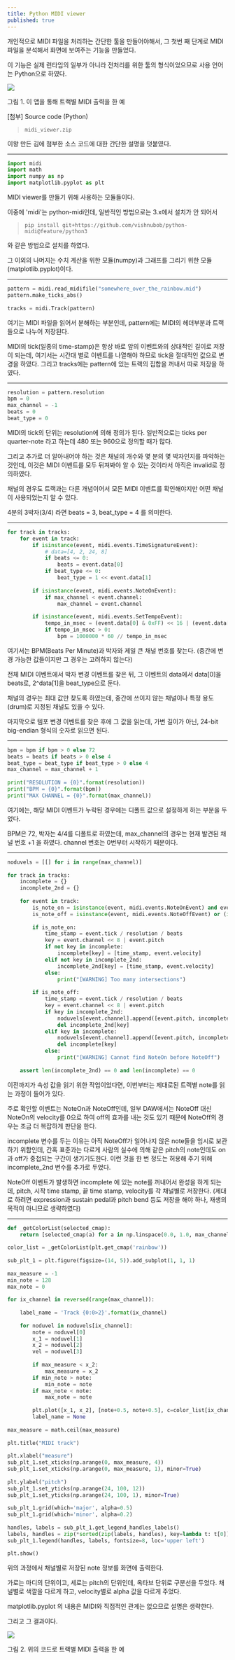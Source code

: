 ```yaml
---
title: Python MIDI viewer
published: true
---
```


개인적으로 MIDI 파일을 처리하는 간단한 툴을 만들어야해서, 그 첫번 째 단계로 MIDI 파일을 분석해서 화면에 보여주는 기능을 만들었다. 

이 기능은 실제 런타임의 일부가 아니라 전처리를 위한 툴의 형식이었으므로 사용 언어는 Python으로 하였다. 

![](http://smgal.ismine.net/tc_191/attach/1/1284720333.png)

그림 1. 이 앱을 통해 트랙별 MIDI 출력을 한 예

[첨부] Source code (Python)

> ```
> midi_viewer.zip
> ```

이왕 만든 김에 첨부한 소스 코드에 대한 간단한 설명을 덧붙였다.

---

```python
import midi
import math
import numpy as np
import matplotlib.pyplot as plt
```

MIDI viewer를 만들기 위해 사용하는 모듈들이다.
 
이중에 'midi'는 python-midi인데, 일반적인 방법으로는 3.x에서 설치가 안 되어서

> ```
> pip install git+https://github.com/vishnubob/python-midi@feature/python3
> ```

와 같은 방법으로 설치를 하였다.
 
그 이외의 나머지는 수치 계산을 위한 모듈(numpy)과 그래프를 그리기 위한 모듈(matplotlib.pyplot)이다.

---

```python
pattern = midi.read_midifile("somewhere_over_the_rainbow.mid")
pattern.make_ticks_abs()
 
tracks = midi.Track(pattern)
```
 
여기는 MIDI 파일을 읽어서 분해하는 부분인데, pattern에는 MIDI의 헤더부분과 트랙들으로 나누어 저장된다.

MIDI의 tick(일종의 time-stamp)은 항상 바로 앞의 이벤트와의 상대적인 길이로 저장이 되는데, 여기서는 시간대 별로 이벤트를 나열해야 하므로 tick을 절대적인 값으로 변경을 하였다. 그리고 tracks에는 pattern에 있는 트랙의 집합을 꺼내서 따로 저장을 하였다.

---

```python
resolution = pattern.resolution
bpm = 0
max_channel = -1
beats = 0
beat_type = 0
```
 
MIDI의 tick의 단위는 resolution에 의해 정의가 된다. 일반적으로는 ticks per quarter-note 라고 하는데 480 또는 960으로 정의할 때가 많다.

그리고 추가로 더 알아내어야 하는 것은 채널의 개수와 몇 분의 몇 박자인지를 파악하는 것인데, 이것은 MIDI 이벤트를 모두 뒤져봐야 알 수 있는 것이라서 아직은 invalid로 정의하였다.

채널의 경우도 트랙과는 다른 개념이어서 모든 MIDI 이벤트를 확인해야지만 어떤 채널이 사용되었는지 알 수 있다.
 
4분의 3박자(3/4) 라면 beats = 3, beat_type = 4 를 의미한다.

---

```python
for track in tracks:
    for event in track:
        if isinstance(event, midi.events.TimeSignatureEvent):
            # data=[4, 2, 24, 8]
            if beats <= 0:
                beats = event.data[0]
            if beat_type <= 0:
                beat_type = 1 << event.data[1]
 
        if isinstance(event, midi.events.NoteOnEvent):
            if max_channel < event.channel:
                max_channel = event.channel
 
        if isinstance(event, midi.events.SetTempoEvent):
            tempo_in_msec = (event.data[0] & 0xFF) << 16 | (event.data[1] & 0xFF) << 8 | (event.data[2] & 0xFF)
            if tempo_in_msec > 0:
                bpm = 1000000 * 60 // tempo_in_msec
```
  
여기서는 BPM(Beats Per Minute)과 박자와 제일 큰 채널 번호를 찾는다. 
(중간에 변경 가능한 값들이지만 그 경우는 고려하지 않는다)
 
전체 MIDI 이벤트에서 박자 변경 이벤트를 찾은 뒤, 그 이벤트의 data에서 data[0]을 beats로, 2^data[1]을 beat_type으로 둔다.

채널의 경우는 최대 값만 찾도록 하였는데, 중간에 쓰이지 않는 채널이나 특정 용도(drum)로 지정된 채널도 있을 수 있다.

마지막으로 템포 변경 이벤트를 찾은 후에 그 값을 읽는데, 가변 길이가 아닌, 24-bit big-endian 형식의 숫자로 읽으면 된다.

---

```python
bpm = bpm if bpm > 0 else 72
beats = beats if beats > 0 else 4
beat_type = beat_type if beat_type > 0 else 4
max_channel = max_channel + 1
 
print("RESOLUTION = {0}".format(resolution))
print("BPM = {0}".format(bpm))
print("MAX CHANNEL = {0}".format(max_channel))
```

여기에는, 해당 MIDI 이벤트가 누락된 경우에는 디폴트 값으로 설정하게 하는 부분을 두었다.

BPM은 72, 박자는 4/4를 디폴트로 하였는데, max_channel의 경우는 현재 발견된 채널 번호 +1 을 하였다. channel 번호는 0번부터 시작하기 때문이다.

---

```python
noduvels = [[] for i in range(max_channel)]
 
for track in tracks:
    incomplete = {}
    incomplete_2nd = {}
 
    for event in track:
        is_note_on = isinstance(event, midi.events.NoteOnEvent) and event.velocity > 0
        is_note_off = isinstance(event, midi.events.NoteOffEvent) or (isinstance(event, midi.events.NoteOnEvent) and event.velocity == 0)
 
        if is_note_on:
            time_stamp = event.tick / resolution / beats
            key = event.channel << 8 | event.pitch
            if not key in incomplete:
                incomplete[key] = [time_stamp, event.velocity]
            elif not key in incomplete_2nd:
                incomplete_2nd[key] = [time_stamp, event.velocity]
            else:
                print("[WARNING] Too many intersections")
 
        if is_note_off:
            time_stamp = event.tick / resolution / beats
            key = event.channel << 8 | event.pitch
            if key in incomplete_2nd:
                noduvels[event.channel].append([event.pitch, incomplete_2nd[key][0], time_stamp, incomplete_2nd[key][1]])
                del incomplete_2nd[key]
            elif key in incomplete:
                noduvels[event.channel].append([event.pitch, incomplete[key][0], time_stamp, incomplete[key][1]])
                del incomplete[key]
            else:
                print("[WARNING] Cannot find NoteOn before NoteOff")
 
    assert len(incomplete_2nd) == 0 and len(incomplete) == 0
```
 
이전까지가 속성 값을 읽기 위한 작업이었다면, 이번부터는 제대로된 트랙별 note를 읽는 과정이 들어가 있다.
 
주로 확인할 이벤트는 NoteOn과 NoteOff인데, 일부 DAW에서는 NoteOff 대신 NoteOn의 velocity를 0으로 하여 off의 효과를 내는 것도 있기 때문에 NoteOff의 경우는 조금 더 복잡하게 판단을 한다.
 
incomplete 변수를 두는 이유는 아직 NoteOff가 일어나지 않은 note들을 임시로 보관하기 위함인데, 간혹 표준과는 다르게 사람의 실수에 의해 같은 pitch의 note인데도 on과 off가 중첩되는 구간이 생기기도한다. 이런 것을 한 번 정도는 허용해 주기 위해 incomplete_2nd 변수를 추가로 두었다.
 
NoteOff 이벤트가 발생하면 incomplete 에 있는 note를 꺼내어서 완성을 하게 되는데, pitch, 시작 time stamp, 끝 time stamp, velocity를 각 채널별로 저장한다.
(제대로 하려면 expression과 sustain pedal과 pitch bend 등도 저장을 해야 하나, 재생의 목적이 아니므로 생략하였다)

---

```python
def _getColorList(selected_cmap):
    return [selected_cmap(a) for a in np.linspace(0.0, 1.0, max_channel)]
 
color_list = _getColorList(plt.get_cmap('rainbow'))
 
sub_plt_1 = plt.figure(figsize=(14, 5)).add_subplot(1, 1, 1)
 
max_measure = -1
min_note = 128
max_note = 0
 
for ix_channel in reversed(range(max_channel)):
 
    label_name = 'Track {0:0>2}'.format(ix_channel)
 
    for noduvel in noduvels[ix_channel]:
        note = noduvel[0]
        x_1 = noduvel[1]
        x_2 = noduvel[2]
        vel = noduvel[3]
 
        if max_measure < x_2:
            max_measure = x_2
        if min_note > note:
            min_note = note
        if max_note < note:
            max_note = note
 
        plt.plot([x_1, x_2], [note+0.5, note+0.5], c=color_list[ix_channel], alpha=(vel*0.8/127+0.2), linewidth=2.5, solid_capstyle='butt', label=label_name)
        label_name = None
 
max_measure = math.ceil(max_measure)
 
plt.title("MIDI track")
 
plt.xlabel("measure")
sub_plt_1.set_xticks(np.arange(0, max_measure, 4))
sub_plt_1.set_xticks(np.arange(0, max_measure, 1), minor=True)
 
plt.ylabel("pitch")
sub_plt_1.set_yticks(np.arange(24, 100, 12))
sub_plt_1.set_yticks(np.arange(24, 100, 1), minor=True)
 
sub_plt_1.grid(which='major', alpha=0.5)
sub_plt_1.grid(which='minor', alpha=0.2)
 
handles, labels = sub_plt_1.get_legend_handles_labels()
labels, handles = zip(*sorted(zip(labels, handles), key=lambda t: t[0]))
sub_plt_1.legend(handles, labels, fontsize=8, loc='upper left')
 
plt.show()
```

위의 과정에서 채널별로 저장된 note 정보를 화면에 출력한다.
 
가로는 마디의 단위이고, 세로는 pitch의 단위인데, 옥타브 단위로 구분선을 두었다.
채널별로 색깔을 다르게 하고, velocity별로 alpha 값을 다르게 주었다.
 
matplotlib.pyplot 의 내용은 MIDI와 직접적인 관계는 없으므로 설명은 생략한다.

그리고 그 결과이다.

![](http://smgal.ismine.net/tc_191/attach/1/1268536022.png)

그림 2. 위의 코드로 트랙별 MIDI 출력을 한 예
